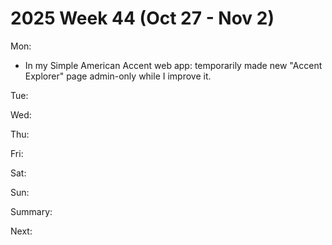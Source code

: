 # 2025 Week 44 (Oct 27 - Nov 2)

Mon:
- In my Simple American Accent web app: temporarily made new "Accent Explorer" page admin-only while I improve it.

Tue:

Wed:

Thu:

Fri:

Sat:

Sun:

Summary:

Next:
